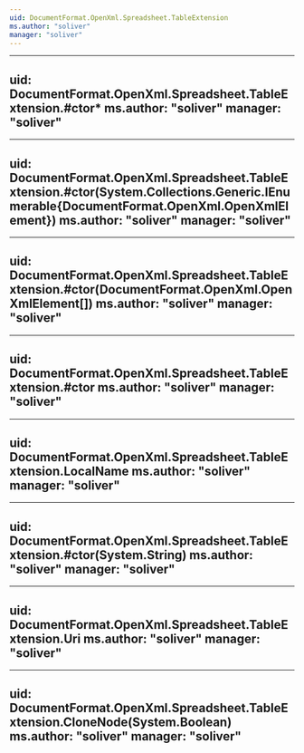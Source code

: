 ```yaml
---
uid: DocumentFormat.OpenXml.Spreadsheet.TableExtension
ms.author: "soliver"
manager: "soliver"
---
```


---
uid: DocumentFormat.OpenXml.Spreadsheet.TableExtension.#ctor*
ms.author: "soliver"
manager: "soliver"
---

---
uid: DocumentFormat.OpenXml.Spreadsheet.TableExtension.#ctor(System.Collections.Generic.IEnumerable{DocumentFormat.OpenXml.OpenXmlElement})
ms.author: "soliver"
manager: "soliver"
---

---
uid: DocumentFormat.OpenXml.Spreadsheet.TableExtension.#ctor(DocumentFormat.OpenXml.OpenXmlElement[])
ms.author: "soliver"
manager: "soliver"
---

---
uid: DocumentFormat.OpenXml.Spreadsheet.TableExtension.#ctor
ms.author: "soliver"
manager: "soliver"
---

---
uid: DocumentFormat.OpenXml.Spreadsheet.TableExtension.LocalName
ms.author: "soliver"
manager: "soliver"
---

---
uid: DocumentFormat.OpenXml.Spreadsheet.TableExtension.#ctor(System.String)
ms.author: "soliver"
manager: "soliver"
---

---
uid: DocumentFormat.OpenXml.Spreadsheet.TableExtension.Uri
ms.author: "soliver"
manager: "soliver"
---

---
uid: DocumentFormat.OpenXml.Spreadsheet.TableExtension.CloneNode(System.Boolean)
ms.author: "soliver"
manager: "soliver"
---
